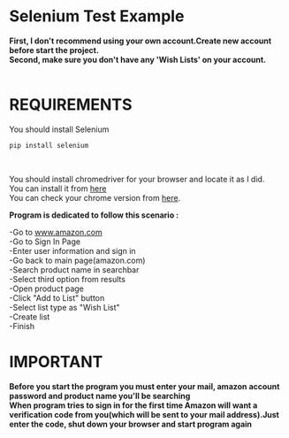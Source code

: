 # Selenium Test Example
**First, I don't recommend using your own account.Create new account before start the project.**<br>
**Second, make sure you don't have any 'Wish Lists' on your account.**<br><br>
# REQUIREMENTS<br>
You should install Selenium<br>
```
pip install selenium
```
<br>

You should install chromedriver for your browser and locate it as I did. <br>
You can install it from [here](http://chromedriver.chromium.org/downloads) <br>
You can check your chrome version from [here](https://www.whatismybrowser.com/detect/what-version-of-chrome-do-i-have). <br>

**Program is dedicated to follow this scenario :**<br>

-Go to www.amazon.com<br>
-Go to Sign In Page<br>
-Enter user information and sign in<br>
-Go back to main page(amazon.com)<br>
-Search product name in searchbar<br>
-Select third option from results<br>
-Open product page<br>
-Click "Add to List" button<br>
-Select list type as "Wish List"<br>
-Create list<br>
-Finish<br>

# IMPORTANT<br>

**Before you start the program you must enter your mail, amazon account password and product name you'll be searching**<br>
**When program tries to sign in for the first time Amazon will want a verification code from you(which will be sent to your mail address).Just enter the code, shut down your browser and start program again**<br>
